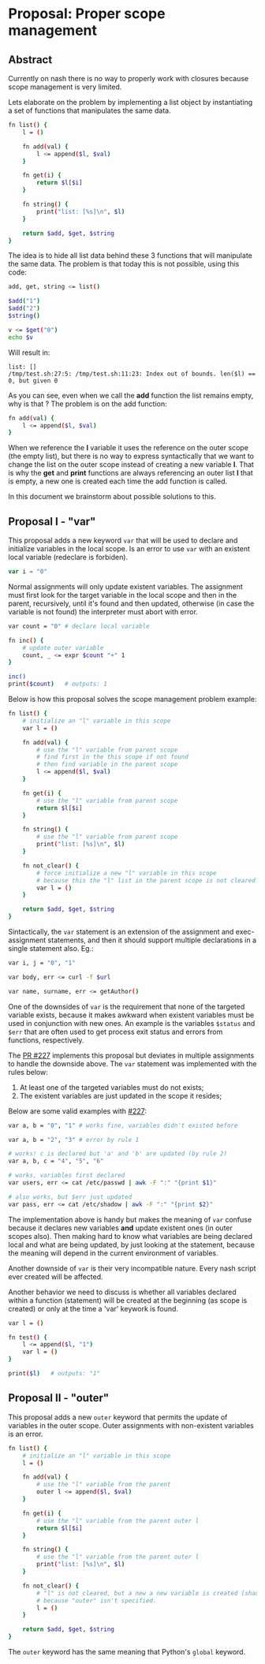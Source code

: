 # Proposal: Proper scope management

## Abstract

Currently on nash there is no way to properly work
with closures because scope management is very limited.

Lets elaborate on the problem by implementing a
list object by instantiating a set of functions
that manipulates the same data.

```sh
fn list() {
	l = ()

	fn add(val) {
		l <= append($l, $val)
	}

	fn get(i) {
		return $l[$i]
	}

	fn string() {
		print("list: [%s]\n", $l)
	}

	return $add, $get, $string
}
```

The idea is to hide all list data behind these 3 functions
that will manipulate the same data. The problem is that today
this is not possible, using this code:

```sh
add, get, string <= list()

$add("1")
$add("2")
$string()

v <= $get("0")
echo $v
```

Will result in:

```
list: []
/tmp/test.sh:27:5: /tmp/test.sh:11:23: Index out of bounds. len($l) == 0, but given 0
```

As you can see, even when we call the **add** function the list
remains empty, why is that ? The problem is on the add function:

```sh
fn add(val) {
	l <= append($l, $val)
}
```

When we reference the **l** variable it uses the reference on the
outer scope (the empty list), but there is no way to express syntactically
that we want to change the list on the outer scope instead of creating
a new variable **l**. That is why the **get** and **print** functions
are always referencing an outer list **l** that is empty, a new one
is created each time the add function is called.

In this document we brainstorm about possible solutions to this.

## Proposal I - "var"

This proposal adds a new keyword `var` that will be used to declare and
initialize variables in the local scope. Is an error to use `var` with
an existent local variable (redeclare is forbiden).

```js
var i = "0"
```

Normal assignments will only update existent variables. The assignment
must first look for the target variable in the local scope and then in
the parent, recursively, until it's found and then updated, otherwise
(in case the variable is not found) the interpreter must abort with
error.

```sh
var count = "0" # declare local variable

fn inc() {
	# update outer variable
	count, _ <= expr $count "+" 1
}

inc()
print($count) 	# outputs: 1
```

Below is how this proposal solves the scope management problem example:

```sh
fn list() {
	# initialize an "l" variable in this scope
	var l = ()

	fn add(val) {
		# use the "l" variable from parent scope
		# find first in the this scope if not found
		# then find variable in the parent scope
		l <= append($l, $val)
	}

	fn get(i) {
		# use the "l" variable from parent scope
		return $l[$i]
	}

	fn string() {
		# use the "l" variable from parent scope
		print("list: [%s]\n", $l)
	}

	fn not_clear() {
		# force initialize a new "l" variable in this scope
		# because this the "l" list in the parent scope is not cleared
		var l = ()
	}

	return $add, $get, $string
}
```

Sintactically, the `var` statement is an extension of the assignment
and exec-assignment statements, and then it should support multiple
declarations in a single statement also. Eg.:

```sh
var i, j = "0", "1"

var body, err <= curl -f $url

var name, surname, err <= getAuthor()
```

One of the downsides of `var` is the requirement that none of the
targeted variable exists, because it makes awkward when existent
variables must be used in conjunction with new ones. An example is the
variables `$status` and `$err` that are often used to get process exit
status and errors from functions, respectively.

The [PR #227](https://github.com/NeowayLabs/nash/pull/227) implements
this proposal but deviates in multiple assignments to handle the
downside above. The `var` statement was implemented with the rules
below:

1. At least one of the targeted variables must do not exists;
2. The existent variables are just updated in the scope it resides;

Below are some valid examples with [#227](https://github.com/NeowayLabs/nash/pull/227):

```sh
var a, b = "0", "1" # works fine, variables didn't existed before

var a, b = "2", "3" # error by rule 1

# works! c is declared but 'a' and 'b' are updated (by rule 2)
var a, b, c = "4", "5", "6"

# works, variables first declared
var users, err <= cat /etc/passwd | awk -F ":" "{print $1}"

# also works, but $err just updated
var pass, err <= cat /etc/shadow | awk -F ":" "{print $2}"
```

The implementation above is handy but makes the meaning of `var`
confuse because it declares new variables **and** update existent ones
(in outer scopes also). Then making hard to know what variables are
being declared local and what are being updated, by just looking at
the statement, because the meaning will depend in the current
environment of variables.

Another downside of `var` is their very incompatible nature. Every
nash script ever created will be affected.

Another behavior we need to discuss is whether all variables declared
within a function (statement) will be created at the beginning 
(as scope is created) or only at the time a 'var' keywork is found.

```sh
var l = ()

fn test() {
	l <= append($l, "1")
	var l = ()
}

print($l) 	# outputs: "1"
```

## Proposal II - "outer"

This proposal adds a new `outer` keyword that permits the update of
variables in the outer scope. Outer assignments with non-existent
variables is an error.

```sh
fn list() {
	# initialize an "l" variable in this scope
	l = ()

	fn add(val) {
		# use the "l" variable from the parent
		outer l <= append($l, $val)
	}

	fn get(i) {
		# use the "l" variable from the parent outer l
		return $l[$i]
	}

	fn string() {
		# use the "l" variable from the parent outer l
		print("list: [%s]\n", $l)
	}

	fn not_clear() {
		# "l" is not cleared, but a new a new variable is created (shadowing)
		# because "outer" isn't specified.
		l = ()
	}

	return $add, $get, $string
}
```

The `outer` keyword has the same meaning that Python's `global`
keyword.
